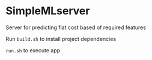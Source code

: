 # SimpleMLserver
Server for predicting flat cost based of required features

Run `build.sh` to install project dependencies

`run.sh` to execute app
